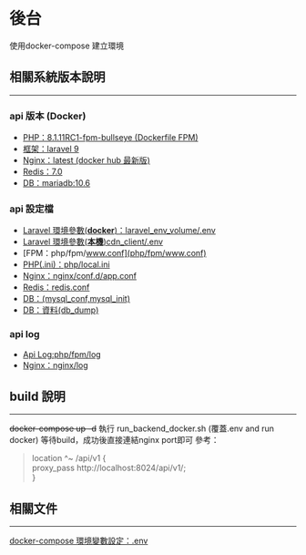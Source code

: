 # 後台 #
使用docker-compose 建立環境  

## 相關系統版本說明 ##  
-------------
### api 版本 (Docker) ###
- [PHP：8.1.11RC1-fpm-bullseye (Dockerfile FPM)  ](php/Dockerfile)
- [框架：laravel 9 ](cdn_client)
- [Nginx：latest (docker hub 最新版)](docker-compose.yml)   
- [Redis：7.0](docker-compose.yml)  
- [DB：mariadb:10.6](docker-compose.yml)  

### api 設定檔 ###
- [Laravel 環境參數(**docker**)：laravel_env_volume/.env](laravel_env_volume/.env)
- [Laravel 環境參數(**本機**)cdn_client/.env](cdn_client/.env)
- [FPM：php/fpm/www.conf](php/fpm/www.conf)  
- [PHP(.ini)：php/local.ini](php/local.ini)  
- [Nginx：nginx/conf.d/app.conf](nginx/conf.d/app.conf)  
- [Redis：redis.conf](redis/redis.conf)
- [DB：(mysql_conf,mysql_init)](db/config)
- [DB：資料(db_dump)](db/db_dump)

### api log ###
- [Api Log:php/fpm/log](php/fpm/log)
- [Nginx：nginx/log](nginx/log)


## build 說明 ##
-------------
~~docker-compose up -d~~
執行 run_backend_docker.sh (覆蓋.env and run docker)
等待build，成功後直接連結nginx port即可
參考：
>location ^~ /api/v1 {  
>proxy_pass http://localhost:8024/api/v1/;  
>}  

## 相關文件 ## 
-------------
[docker-compose 環境變數設定：.env](.env)
